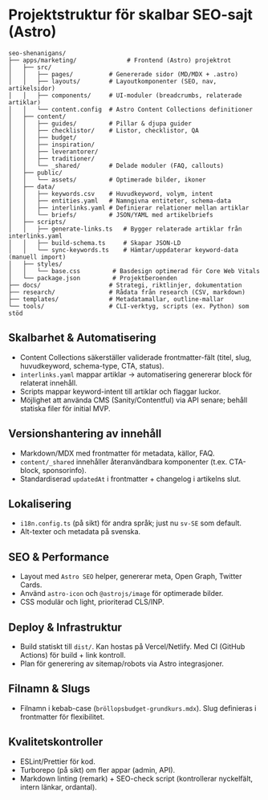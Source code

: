 # Projektstruktur för skalbar SEO-sajt (Astro)

```
seo-shenanigans/
├── apps/marketing/              # Frontend (Astro) projektrot
│   ├── src/
│   │   ├── pages/          # Genererade sidor (MD/MDX + .astro)
│   │   ├── layouts/        # Layoutkomponenter (SEO, nav, artikelsidor)
│   │   ├── components/     # UI-moduler (breadcrumbs, relaterade artiklar)
│   │   └── content.config  # Astro Content Collections definitioner
│   ├── content/
│   │   ├── guides/         # Pillar & djupa guider
│   │   ├── checklistor/    # Listor, checklistor, QA
│   │   ├── budget/
│   │   ├── inspiration/
│   │   ├── leverantorer/
│   │   ├── traditioner/
│   │   └── _shared/        # Delade moduler (FAQ, callouts)
│   ├── public/
│   │   └── assets/         # Optimerade bilder, ikoner
│   ├── data/
│   │   ├── keywords.csv    # Huvudkeyword, volym, intent
│   │   ├── entities.yaml   # Namngivna entiteter, schema-data
│   │   ├── interlinks.yaml # Definierar relationer mellan artiklar
│   │   └── briefs/         # JSON/YAML med artikelbriefs
│   ├── scripts/
│   │   ├── generate-links.ts   # Bygger relaterade artiklar från interlinks.yaml
│   │   ├── build-schema.ts     # Skapar JSON-LD
│   │   └── sync-keywords.ts    # Hämtar/uppdaterar keyword-data (manuell import)
│   ├── styles/
│   │   └── base.css         # Basdesign optimerad för Core Web Vitals
│   └── package.json         # Projektberoenden
├── docs/                   # Strategi, riktlinjer, dokumentation
├── research/               # Rådata från research (CSV, markdown)
├── templates/              # Metadatamallar, outline-mallar
└── tools/                  # CLI-verktyg, scripts (ex. Python) som stöd
```

## Skalbarhet & Automatisering
- Content Collections säkerställer validerade frontmatter-fält (titel, slug, huvudkeyword, schema-type, CTA, status).
- `interlinks.yaml` mappar artiklar → automatisering genererar block för relaterat innehåll.
- Scripts mappar keyword-intent till artiklar och flaggar luckor.
- Möjlighet att använda CMS (Sanity/Contentful) via API senare; behåll statiska filer för initial MVP.

## Versionshantering av innehåll
- Markdown/MDX med frontmatter för metadata, källor, FAQ.
- `content/_shared` innehåller återanvändbara komponenter (t.ex. CTA-block, sponsorinfo).
- Standardiserad `updatedAt` i frontmatter + changelog i artikelns slut.

## Lokalisering
- `i18n.config.ts` (på sikt) för andra språk; just nu `sv-SE` som default.
- Alt-texter och metadata på svenska.

## SEO & Performance
- Layout med `Astro SEO` helper, genererar meta, Open Graph, Twitter Cards.
- Använd `astro-icon` och `@astrojs/image` för optimerade bilder.
- CSS modulär och light, prioriterad CLS/INP.

## Deploy & Infrastruktur
- Build statiskt till `dist/`. Kan hostas på Vercel/Netlify. Med CI (GitHub Actions) för build + link kontroll.
- Plan för generering av sitemap/robots via Astro integrasjoner.

## Filnamn & Slugs
- Filnamn i kebab-case (`bröllopsbudget-grundkurs.mdx`). Slug definieras i frontmatter för flexibilitet.

## Kvalitetskontroller
- ESLint/Prettier för kod.
- Turborepo (på sikt) om fler appar (admin, API).
- Markdown linting (remark) + SEO-check script (kontrollerar nyckelfält, intern länkar, ordantal).
